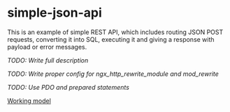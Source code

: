 # simple-json-api
This is an example of simple REST API, which includes routing JSON POST requests, converting it into SQL, executing it
and giving a response with payload or error messages.

*TODO: Write full description*

*TODO: Write proper config for ngx_http_rewrite_module and mod_rewrite*

*TODO: Use PDO and prepared statements*

[Working model](http://35.156.37.59/api/request.php)
